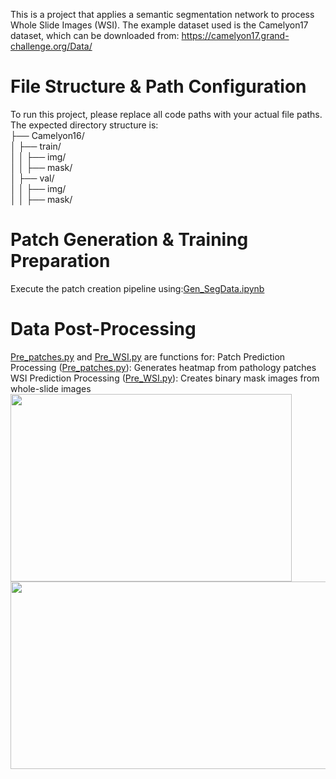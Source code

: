 This is a project that applies a semantic segmentation network to process Whole Slide Images (WSI). The example dataset used is the Camelyon17 dataset, which can be downloaded from: https://camelyon17.grand-challenge.org/Data/

# File Structure & Path Configuration
To run this project, please replace all code paths with your actual file paths. 
The expected directory structure is:  
├── Camelyon16/  
│   ├── train/  
│   │   ├── img/  
│   │   ├── mask/  
│   ├── val/  
│   │   ├── img/  
│   │   ├── mask/  



# Patch Generation & Training Preparation
Execute the patch creation pipeline using:[Gen_SegData.ipynb](https://github.com/apple2pig/UNet-Camelyon/blob/main/utils/Gen_SegData.ipynb)

# Data Post-Processing
[Pre_patches.py](https://github.com/apple2pig/UNet-Camelyon/blob/main/pre_patches.py) and [Pre_WSI.py](https://github.com/apple2pig/UNet-Camelyon/blob/main/pre_WSI.py) are functions for:
Patch Prediction Processing ([Pre_patches.py](https://github.com/apple2pig/UNet-Camelyon/blob/main/pre_patches.py)): Generates heatmap from pathology patches
WSI Prediction Processing ([Pre_WSI.py](https://github.com/apple2pig/UNet-Camelyon/blob/main/pre_WSI.py)): Creates binary mask images from whole-slide images
<img src="https://github.com/user-attachments/assets/90a7b38a-9ee3-4cd7-b493-200268dd7a1a" width="450" height="300">
<img src="https://github.com/user-attachments/assets/e7ef4292-6b87-463e-a958-a3a9b7bfa649" width="550" height="300">


